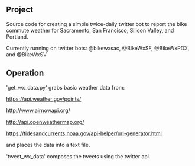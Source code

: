 ## Project

Source code for creating a simple twice-daily twitter bot to report the bike commute weather for Sacramento, San Francisco, Silicon Valley, and Portland.

Currently running on twitter bots: @bikewxsac, @BikeWxSF, @BikeWxPDX, and @BikeWxSV

## Operation

'get_wx_data.py' grabs basic weather data from:

https://api.weather.gov/points/

http://www.airnowapi.org/

http://api.openweathermap.org/

https://tidesandcurrents.noaa.gov/api-helper/url-generator.html

and places the data into a text file.

'tweet_wx_data' composes the tweets using the twitter api.


